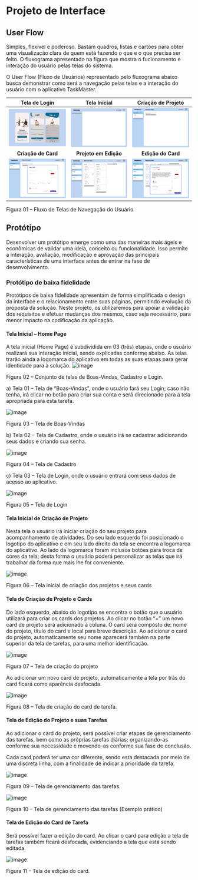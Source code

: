 
# Projeto de Interface

## User Flow
Simples, flexível e poderoso. Bastam quadros, listas e cartões para obter uma visualização clara de quem está fazendo o que e o que precisa ser feito.
O fluxograma apresentado na figura que mostra o fucionamento e interação do usuário pelas telas do sistema.

O User Flow (Fluxo de Usuários) representado pelo fluxograma abaixo busca demonstrar como será a navegação pelas telas e a interação do usuário com o aplicativo TaskMaster.

| Tela de Login                          | Tela Inicial                         | Criação de Projeto                           |
|:-----------------------------:|:-----------------------------:|:-----------------------------:|
| [![Login Screen](https://github.com/ICEI-PUC-Minas-PMV-ADS/pmv-ads-2023-2-e1-proj-web-t13-taskmaster/raw/main/documentos/img/UserFlow%2011.jpg)](https://github.com/ICEI-PUC-Minas-PMV-ADS/pmv-ads-2023-2-e1-proj-web-t13-taskmaster/blob/main/documentos/img/UserFlow%2011.jpg) | [![Clean Screen](https://github.com/ICEI-PUC-Minas-PMV-ADS/pmv-ads-2023-2-e1-proj-web-t13-taskmaster/raw/main/documentos/img/UserFlow%2013.jpg)](https://github.com/ICEI-PUC-Minas-PMV-ADS/pmv-ads-2023-2-e1-proj-web-t13-taskmaster/blob/main/documentos/img/UserFlow%2013.jpg) | [![First Project Screen](https://github.com/ICEI-PUC-Minas-PMV-ADS/pmv-ads-2023-2-e1-proj-web-t13-taskmaster/raw/main/documentos/img/UserFlow%2012.png)](https://github.com/ICEI-PUC-Minas-PMV-ADS/pmv-ads-2023-2-e1-proj-web-t13-taskmaster/blob/main/documentos/img/UserFlow%2012.png) |
| **Criação de Card**                          | **Projeto em Edição**                         | **Edição do Card**                           |
| [![New Card Screen](https://github.com/ICEI-PUC-Minas-PMV-ADS/pmv-ads-2023-2-e1-proj-web-t13-taskmaster/raw/main/documentos/img/UserFlow%208.jpg)](https://github.com/ICEI-PUC-Minas-PMV-ADS/pmv-ads-2023-2-e1-proj-web-t13-taskmaster/blob/main/documentos/img/UserFlow%208.jpg) | [![Edit Screen](https://github.com/ICEI-PUC-Minas-PMV-ADS/pmv-ads-2023-2-e1-proj-web-t13-taskmaster/raw/main/documentos/img/UserFlow%205.jpg)](https://github.com/ICEI-PUC-Minas-PMV-ADS/pmv-ads-2023-2-e1-proj-web-t13-taskmaster/blob/main/documentos/img/UserFlow%205.jpg) | [![Card Editing Screen](https://github.com/ICEI-PUC-Minas-PMV-ADS/pmv-ads-2023-2-e1-proj-web-t13-taskmaster/raw/main/documentos/img/User%20Flow%2010.jpg)](https://github.com/ICEI-PUC-Minas-PMV-ADS/pmv-ads-2023-2-e1-proj-web-t13-taskmaster/blob/main/documentos/img/User%20Flow%2010.jpg) |



Figura 01 – Fluxo de Telas de Navegação do Usuário

## Protótipo

Desenvolver um protótipo emerge como uma das maneiras mais ágeis e econômicas de validar uma ideia, conceito ou funcionalidade. Isso permite a interação, avaliação, modificação e aprovação das principais características de uma interface antes de entrar na fase de desenvolvimento. 

### Protótipo de baixa fidelidade

Protótipos de baixa fidelidade apresentam de forma simplificada o design da interface e o relacionamento entre suas páginas, permitindo evolução da proposta da solução. Neste projeto, os utilizaremos para apoiar a validação dos requisitos e efetuar mudanças dos mesmos, caso seja necessário, para menor impacto na codificação da aplicação.

#### Tela Inicial – Home Page

A tela inicial (Home Page) é subdividida em 03 (três) etapas, onde o usuário realizará sua interação inicial, sendo explicadas conforme abaixo.
As telas trarão ainda a logomarca do aplicativo em todas as suas etapas para gerar identidade para à solução.
![image](https://github.com/ICEI-PUC-Minas-PMV-ADS/pmv-ads-2023-2-e1-proj-web-t13-taskmaster/assets/145122642/8c42ee9a-bbfc-4692-bec0-fdba6966b77e)

Figura 02 – Conjunto de telas de Boas-Vindas, Cadastro e Login.

a)	Tela 01 – Tela de “Boas-Vindas”, onde o usuário fará seu Login; caso não tenha, irá clicar no botão para criar sua conta e será direcionado para a tela apropriada para esta tarefa.

![image](https://github.com/ICEI-PUC-Minas-PMV-ADS/pmv-ads-2023-2-e1-proj-web-t13-taskmaster/assets/145122642/b45b15c3-a2da-4f6a-a05a-b2364f7d8c04)

Figura 03 – Tela de Boas-Vindas

b)	Tela 02 – Tela de Cadastro, onde o usuário irá se cadastrar adicionando seus dados e criando sua senha.

 ![image](https://github.com/ICEI-PUC-Minas-PMV-ADS/pmv-ads-2023-2-e1-proj-web-t13-taskmaster/assets/145122642/693312ec-6e88-4afd-b096-89510cad44ec)

Figura 04 – Tela de Cadastro

c)	Tela 03 – Tela de Login, onde o usuário entrará com seus dados de acesso ao aplicativo.

  ![image](https://github.com/ICEI-PUC-Minas-PMV-ADS/pmv-ads-2023-2-e1-proj-web-t13-taskmaster/assets/145122642/5fd5ec68-685a-4a49-b258-36db8f43fa0f)
  
Figura 05 – Tela de Login

#### Tela Inicial de Criação de Projeto

Nesta tela o usuário irá iniciar criação do seu projeto para acompanhamento de atividades. 
Do seu lado esquerdo foi posicionado o logotipo do aplicativo e em seu lado direito da tela se encontra a logomarca do aplicativo. Ao lado da logomarca foram inclusos botões para troca de cores da tela; desta forma o usuário poderá personalizar as telas que irá trabalhar da forma que mais lhe for conveniente. 

 ![image](https://github.com/ICEI-PUC-Minas-PMV-ADS/pmv-ads-2023-2-e1-proj-web-t13-taskmaster/assets/145122642/97186612-d595-4d6d-aa43-23916d186937)

Figura 06 – Tela inicial de criação dos projetos e seus cards

#### Tela de Criação de Projeto e Cards

Do lado esquerdo, abaixo do logotipo se encontra o botão que o usuário utilizará para criar os cards dos projetos. Ao clicar no botão “+” um novo card de projeto será adicionado à coluna. O card será composto de: nome do projeto, título do card e local para breve descrição.
Ao adicionar o card do projeto, automaticamente seu nome aparecerá também na parte superior da tela de tarefas, para uma melhor identificação.

 ![image](https://github.com/ICEI-PUC-Minas-PMV-ADS/pmv-ads-2023-2-e1-proj-web-t13-taskmaster/assets/145122642/e60f91be-4980-4b55-a721-d6e2b1f1e54c)

Figura 07 – Tela de criação do projeto 

Ao adicionar um novo card de projeto, automaticamente a tela por trás do card ficará como aparência desfocada.

 ![image](https://github.com/ICEI-PUC-Minas-PMV-ADS/pmv-ads-2023-2-e1-proj-web-t13-taskmaster/assets/145122642/b40aa85d-1234-48a7-bf50-02265fdcf640)

Figura 08 – Tela de criação do card de tarefa.

#### Tela de Edição do Projeto e suas Tarefas

Ao adicionar o card do projeto, será possível criar etapas de gerenciamento das tarefas, bem como as próprias tarefas diárias; organizando-as conforme sua necessidade e movendo-as conforme sua fase de conclusão. 

Cada card poderá ter uma cor diferente, sendo esta destacada por meio de uma discreta linha, com a finalidade de indicar a prioridade da tarefa.

![image](https://github.com/ICEI-PUC-Minas-PMV-ADS/pmv-ads-2023-2-e1-proj-web-t13-taskmaster/assets/145122642/6af6a182-f6a5-450f-82df-8f8ad22f0568)

Figura 09 – Tela de gerenciamento das tarefas.

 ![image](https://github.com/ICEI-PUC-Minas-PMV-ADS/pmv-ads-2023-2-e1-proj-web-t13-taskmaster/assets/145122642/25640260-21f3-491a-a12e-f47b81266867)

Figura 10 – Tela de gerenciamento das tarefas (Exemplo prático)

#### Tela de Edição do Card de Tarefa

Será possível fazer a edição do card. Ao clicar o card para edição a tela de tarefas também ficará desfocada, evidenciando a tela que está sendo editada.

 ![image](https://github.com/ICEI-PUC-Minas-PMV-ADS/pmv-ads-2023-2-e1-proj-web-t13-taskmaster/assets/145122642/999c0857-ac1a-4635-b876-2f4ffeac410e)

Figura 11 – Tela de edição do card.





